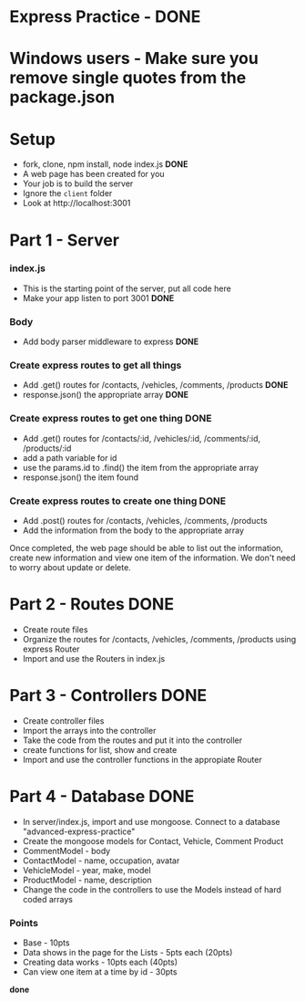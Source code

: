 # Express Practice - **DONE**

# Windows users - Make sure you remove single quotes from the package.json
# Setup
* fork, clone, npm install, node index.js **DONE**  
* A web page has been created for you
* Your job is to build the server 
* Ignore the `client` folder
* Look at http://localhost:3001

# Part 1 - Server

### index.js
* This is the starting point of the server, put all code here
* Make your app listen to port 3001 **DONE**

### Body
* Add body parser middleware to express **DONE**

### Create express routes to get all things
* Add .get() routes for /contacts, /vehicles, /comments, /products **DONE**
* response.json() the appropriate array **DONE**

### Create express routes to get one thing **DONE**
* Add .get() routes for /contacts/:id, /vehicles/:id, /comments/:id, /products/:id 
* add a path variable for id
* use the params.id to .find() the item from the appropriate array
* response.json() the item found

### Create express routes to create one thing **DONE**
* Add .post() routes for /contacts, /vehicles, /comments, /products
* Add the information from the body to the appropriate array

Once completed, the web page should be able to list out the information, create new information and view one item of the information.
We don't need to worry about update or delete.


# Part 2 - Routes **DONE**
* Create route files
* Organize the routes for /contacts, /vehicles, /comments, /products using express Router
* Import and use the Routers in index.js

# Part 3 - Controllers **DONE**
* Create controller files 
* Import the arrays into the controller
* Take the code from the routes and put it into the controller
* create functions for list, show and create
* Import and use the controller functions in the appropiate Router

# Part 4 - Database **DONE**
* In server/index.js, import and use mongoose. Connect to a database "advanced-express-practice" 
* Create the mongoose models for Contact, Vehicle, Comment Product
* CommentModel - body
* ContactModel - name, occupation, avatar
* VehicleModel - year, make, model
* ProductModel - name, description
* Change the code in the controllers to use the Models instead of hard coded arrays

### Points
* Base - 10pts
* Data shows in the page for the Lists - 5pts each (20pts)
* Creating data works - 10pts each (40pts)
* Can view one item at a time by id - 30pts

**done**